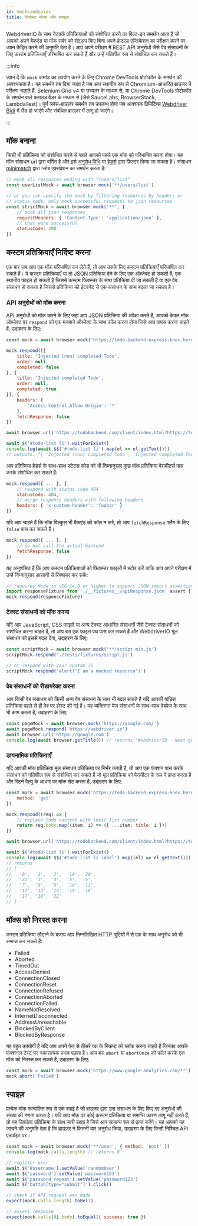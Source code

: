 ```yaml
---
id: mocksandspies
title: रिक्वेस्ट मॉक्स और स्पाइज़
---
```


WebdriverIO के साथ नेटवर्क प्रतिक्रियाओं को संशोधित करने का बिल्ट-इन समर्थन आता है जो आपको अपने बैकएंड या मॉक सर्वर को सेटअप किए बिना अपने फ्रंटएंड एप्लिकेशन का परीक्षण करने पर ध्यान केंद्रित करने की अनुमति देता है। आप अपने परीक्षण में REST API अनुरोधों जैसे वेब संसाधनों के लिए कस्टम प्रतिक्रियाएँ परिभाषित कर सकते हैं और उन्हें गतिशील रूप से संशोधित कर सकते हैं।

:::info

ध्यान दें कि `mock` कमांड का उपयोग करने के लिए Chrome DevTools प्रोटोकॉल के समर्थन की आवश्यकता है। यह समर्थन तब दिया जाता है जब आप स्थानीय रूप से Chromium-आधारित ब्राउज़र में परीक्षण चलाते हैं, Selenium Grid v4 या उच्चतर के माध्यम से, या Chrome DevTools प्रोटोकॉल के समर्थन वाले क्लाउड वेंडर के माध्यम से (जैसे SauceLabs, BrowserStack, LambdaTest)। पूर्ण क्रॉस-ब्राउज़र समर्थन तब उपलब्ध होगा जब आवश्यक प्रिमिटिव्स [Webdriver Bidi](https://wpt.fyi/results/webdriver/tests/bidi/network?label=experimental&label=master&aligned) में लैंड हो जाएंगे और संबंधित ब्राउज़र में लागू हो जाएंगे।

:::

## मॉक बनाना

किसी भी प्रतिक्रिया को संशोधित करने से पहले आपको पहले एक मॉक को परिभाषित करना होगा। यह मॉक संसाधन url द्वारा वर्णित है और इसे [अनुरोध विधि](https://developer.mozilla.org/en-US/docs/Web/HTTP/Methods) या [हेडर्स](https://developer.mozilla.org/en-US/docs/Web/HTTP/Headers) द्वारा फ़िल्टर किया जा सकता है। संसाधन [minimatch](https://www.npmjs.com/package/minimatch) द्वारा ग्लोब एक्सप्रेशन का समर्थन करता है:

```js
// mock all resources ending with "/users/list"
const userListMock = await browser.mock('**/users/list')

// or you can specify the mock by filtering resources by headers or
// status code, only mock successful requests to json resources
const strictMock = await browser.mock('**', {
    // mock all json responses
    requestHeaders: { 'Content-Type': 'application/json' },
    // that were successful
    statusCode: 200
})
```

## कस्टम प्रतिक्रियाएँ निर्दिष्ट करना

एक बार जब आप एक मॉक परिभाषित कर लेते हैं, तो आप उसके लिए कस्टम प्रतिक्रियाएँ परिभाषित कर सकते हैं। ये कस्टम प्रतिक्रियाएँ या तो JSON प्रतिक्रिया देने के लिए एक ऑब्जेक्ट हो सकती हैं, एक स्थानीय फाइल हो सकती है जिससे कस्टम फिक्स्चर के साथ प्रतिक्रिया दी जा सकती है या एक वेब संसाधन हो सकता है जिससे प्रतिक्रिया को इंटरनेट से एक संसाधन के साथ बदला जा सकता है।

### API अनुरोधों को मॉक करना

API अनुरोधों को मॉक करने के लिए जहां आप JSON प्रतिक्रिया की अपेक्षा करते हैं, आपको केवल मॉक ऑब्जेक्ट पर `respond` को एक मनमाने ऑब्जेक्ट के साथ कॉल करना होगा जिसे आप वापस करना चाहते हैं, उदाहरण के लिए:

```js
const mock = await browser.mock('https://todo-backend-express-knex.herokuapp.com/')

mock.respond([{
    title: 'Injected (non) completed Todo',
    order: null,
    completed: false
}, {
    title: 'Injected completed Todo',
    order: null,
    completed: true
}], {
    headers: {
        'Access-Control-Allow-Origin': '*'
    },
    fetchResponse: false
})

await browser.url('https://todobackend.com/client/index.html?https://todo-backend-express-knex.herokuapp.com/')

await $('#todo-list li').waitForExist()
console.log(await $$('#todo-list li').map(el => el.getText()))
// outputs: "[ 'Injected (non) completed Todo', 'Injected completed Todo' ]"
```

आप प्रतिक्रिया हेडर्स के साथ-साथ स्टेटस कोड को भी निम्नानुसार कुछ मॉक प्रतिक्रिया पैरामीटर्स पास करके संशोधित कर सकते हैं:

```js
mock.respond({ ... }, {
    // respond with status code 404
    statusCode: 404,
    // merge response headers with following headers
    headers: { 'x-custom-header': 'foobar' }
})
```

यदि आप चाहते हैं कि मॉक बिल्कुल भी बैकएंड को कॉल न करे, तो आप `fetchResponse` फ्लैग के लिए `false` पास कर सकते हैं।

```js
mock.respond({ ... }, {
    // do not call the actual backend
    fetchResponse: false
})
```

यह अनुशंसित है कि आप कस्टम प्रतिक्रियाओं को फिक्स्चर फाइलों में स्टोर करें ताकि आप अपने परीक्षण में उन्हें निम्नानुसार आसानी से रिक्वायर कर सकें:

```js
// requires Node.js v16.14.0 or higher to support JSON import assertions
import responseFixture from './__fixtures__/apiResponse.json' assert { type: 'json' }
mock.respond(responseFixture)
```

### टेक्स्ट संसाधनों को मॉक करना

यदि आप JavaScript, CSS फाइलें या अन्य टेक्स्ट आधारित संसाधनों जैसे टेक्स्ट संसाधनों को संशोधित करना चाहते हैं, तो आप बस एक फाइल पथ पास कर सकते हैं और WebdriverIO मूल संसाधन को इससे बदल देगा, उदाहरण के लिए:

```js
const scriptMock = await browser.mock('**/script.min.js')
scriptMock.respond('./tests/fixtures/script.js')

// or respond with your custom JS
scriptMock.respond('alert("I am a mocked resource")')
```

### वेब संसाधनों को रीडायरेक्ट करना

आप किसी वेब संसाधन को किसी अन्य वेब संसाधन के साथ भी बदल सकते हैं यदि आपकी वांछित प्रतिक्रिया पहले से ही वेब पर होस्ट की गई है। यह व्यक्तिगत पेज संसाधनों के साथ-साथ वेबपेज के साथ भी काम करता है, उदाहरण के लिए:

```js
const pageMock = await browser.mock('https://google.com/')
await pageMock.respond('https://webdriver.io')
await browser.url('https://google.com')
console.log(await browser.getTitle()) // returns "WebdriverIO · Next-gen browser and mobile automation test framework for Node.js"
```

### डायनामिक प्रतिक्रियाएँ

यदि आपकी मॉक प्रतिक्रिया मूल संसाधन प्रतिक्रिया पर निर्भर करती है, तो आप एक फंक्शन पास करके संसाधन को गतिशील रूप से संशोधित कर सकते हैं जो मूल प्रतिक्रिया को पैरामीटर के रूप में प्राप्त करता है और रिटर्न वैल्यू के आधार पर मॉक सेट करता है, उदाहरण के लिए:

```js
const mock = await browser.mock('https://todo-backend-express-knex.herokuapp.com/', {
    method: 'get'
})

mock.respond((req) => {
    // replace todo content with their list number
    return req.body.map((item, i) => ({ ...item, title: i }))
})

await browser.url('https://todobackend.com/client/index.html?https://todo-backend-express-knex.herokuapp.com/')

await $('#todo-list li').waitForExist()
console.log(await $$('#todo-list li label').map((el) => el.getText()))
// returns
// [
//   '0',  '1',  '2',  '19', '20',
//   '21', '3',  '4',  '5',  '6',
//   '7',  '8',  '9',  '10', '11',
//   '12', '13', '14', '15', '16',
//   '17', '18', '22'
// ]
```

## मॉक्स को निरस्त करना

कस्टम प्रतिक्रिया लौटाने के बजाय आप निम्नलिखित HTTP त्रुटियों में से एक के साथ अनुरोध को भी समाप्त कर सकते हैं:

- Failed
- Aborted
- TimedOut
- AccessDenied
- ConnectionClosed
- ConnectionReset
- ConnectionRefused
- ConnectionAborted
- ConnectionFailed
- NameNotResolved
- InternetDisconnected
- AddressUnreachable
- BlockedByClient
- BlockedByResponse

यह बहुत उपयोगी है यदि आप अपने पेज से तीसरे पक्ष के स्क्रिप्ट को ब्लॉक करना चाहते हैं जिनका आपके फंक्शनल टेस्ट पर नकारात्मक प्रभाव पड़ता है। आप बस `abort` या `abortOnce` को कॉल करके एक मॉक को निरस्त कर सकते हैं, उदाहरण के लिए:

```js
const mock = await browser.mock('https://www.google-analytics.com/**')
mock.abort('Failed')
```

## स्पाइज़

प्रत्येक मॉक स्वचालित रूप से एक स्पाई है जो ब्राउज़र द्वारा उस संसाधन के लिए किए गए अनुरोधों की संख्या की गणना करता है। यदि आप मॉक पर कोई कस्टम प्रतिक्रिया या समाप्ति कारण लागू नहीं करते हैं, तो यह डिफ़ॉल्ट प्रतिक्रिया के साथ जारी रहता है जिसे आप सामान्य रूप से प्राप्त करेंगे। यह आपको यह जांचने की अनुमति देता है कि ब्राउज़र ने कितनी बार अनुरोध किया, उदाहरण के लिए किसी निश्चित API एंडपॉइंट पर।

```js
const mock = await browser.mock('**/user', { method: 'post' })
console.log(mock.calls.length) // returns 0

// register user
await $('#username').setValue('randomUser')
await $('password').setValue('password123')
await $('password_repeat').setValue('password123')
await $('button[type="submit"]').click()

// check if API request was made
expect(mock.calls.length).toBe(1)

// assert response
expect(mock.calls[0].body).toEqual({ success: true })
```